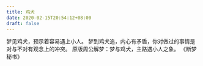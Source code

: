```yaml
---
title: 鸡犬
date: 2020-02-15T20:54:12+08:00
draft: false
---
```


梦见鸡犬，预示着容易遇上小人。
梦到鸡犬追，内心有矛盾，你对做过的事情是对与不对有观念上的冲突。
原版周公解梦：梦与鸡犬，主路遇小人之象。
《断梦秘书》